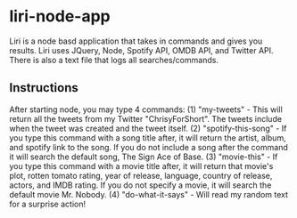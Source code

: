 # liri-node-app

Liri is a node basd application that takes in commands and gives you results. Liri uses JQuery, Node, Spotify API, OMDB API, and Twitter API. There is also a text file that logs all searches/commands.

## Instructions 
After starting node, you may type 4 commands:
    (1) "my-tweets" - This will return all the tweets from my Twitter "ChrisyForShort". The tweets include when the tweet was created and the tweet itself.
    (2) "spotify-this-song" - If you type this command with a song title after, it will return the artist, album, and spotify link to the song. If you do not include a song after the command it will search the default song, The Sign Ace of Base.
    (3) "movie-this" - If you type this command with a movie title after, it will return that movie's plot, rotten tomato rating, year of release, language, country of release, actors, and IMDB rating. If you do not specify a movie, it will search the default movie Mr. Nobody. 
    (4) "do-what-it-says" - Will read my random text for a surprise action! 

